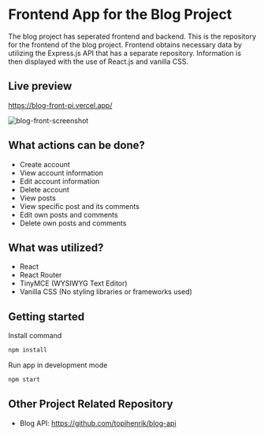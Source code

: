 # Frontend App for the Blog Project

The blog project has seperated frontend and backend. This is the repository for the frontend of the blog project. Frontend obtains necessary data by utilizing the Express.js API that has a separate repository. Information is then displayed with the use of React.js and vanilla CSS.

## Live preview

https://blog-front-pi.vercel.app/

![blog-front-screenshot](https://user-images.githubusercontent.com/79649210/203314936-b22d7beb-befc-4c5f-8717-54dc3208509d.png)

## What actions can be done?

- Create account
- View account information
- Edit account information
- Delete account
- View posts
- View specific post and its comments
- Edit own posts and comments
- Delete own posts and comments

## What was utilized?

- React
- React Router
- TinyMCE (WYSIWYG Text Editor)
- Vanilla CSS (No styling libraries or frameworks used)

## Getting started

Install command

```bash
npm install
```

Run app in development mode

```bash
npm start
```

## Other Project Related Repository

- Blog API: https://github.com/topihenrik/blog-api
